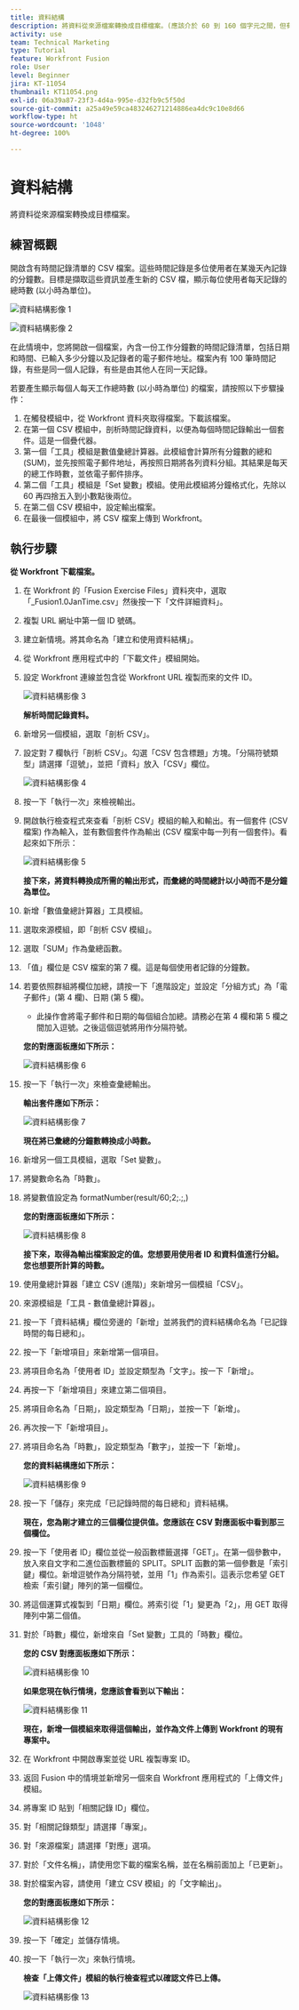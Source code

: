 ```yaml
---
title: 資料結構
description: 將資料從來源檔案轉換成目標檔案。(應該介於 60 到 160 個字元之間，但有 58 個字元)
activity: use
team: Technical Marketing
type: Tutorial
feature: Workfront Fusion
role: User
level: Beginner
jira: KT-11054
thumbnail: KT11054.png
exl-id: 06a39a87-23f3-4d4a-995e-d32fb9c5f50d
source-git-commit: a25a49e59ca483246271214886ea4dc9c10e8d66
workflow-type: ht
source-wordcount: '1048'
ht-degree: 100%

---
```


# 資料結構

將資料從來源檔案轉換成目標檔案。

## 練習概觀

開啟含有時間記錄清單的 CSV 檔案。這些時間記錄是多位使用者在某幾天內記錄的分鐘數。目標是擷取這些資訊並產生新的 CSV 檔，顯示每位使用者每天記錄的總時數 (以小時為單位)。

![資料結構影像 1](../12-exercises/assets/data-structures-walkthrough-1.png)

![資料結構影像 2](../12-exercises/assets/data-structures-walkthrough-2.png)


在此情境中，您將開啟一個檔案，內含一份工作分鐘數的時間記錄清單，包括日期和時間、已輸入多少分鐘以及記錄者的電子郵件地址。檔案內有 100 筆時間記錄，有些是同一個人記錄，有些是由其他人在同一天記錄。

若要產生顯示每個人每天工作總時數 (以小時為單位) 的檔案，請按照以下步驟操作：

1. 在觸發模組中，從 Workfront 資料夾取得檔案。下載該檔案。
1. 在第一個 CSV 模組中，剖析時間記錄資料，以便為每個時間記錄輸出一個套件。這是一個疊代器。
1. 第一個「工具」模組是數值彙總計算器。此模組會計算所有分鐘數的總和 (SUM)，並先按照電子郵件地址，再按照日期將各列資料分組。其結果是每天的總工作時數，並依電子郵件排序。
1. 第二個「工具」模組是「Set 變數」模組。使用此模組將分鐘格式化，先除以 60 再四捨五入到小數點後兩位。
1. 在第二個 CSV 模組中，設定輸出檔案。
1. 在最後一個模組中，將 CSV 檔案上傳到 Workfront。

## 執行步驟

**從 Workfront 下載檔案。**

1. 在 Workfront 的「Fusion Exercise Files」資料夾中，選取「_Fusion1.0JanTime.csv」然後按一下「文件詳細資料」。
1. 複製 URL 網址中第一個 ID 號碼。
1. 建立新情境。將其命名為「建立和使用資料結構」。
1. 從 Workfront 應用程式中的「下載文件」模組開始。
1. 設定 Workfront 連線並包含從 Workfront URL 複製而來的文件 ID。

   ![資料結構影像 3](../12-exercises/assets/data-structures-walkthrough-3.png)

   **解析時間記錄資料。**

1. 新增另一個模組，選取「剖析 CSV」。
1. 設定對 7 欄執行「剖析 CSV」。勾選「CSV 包含標題」方塊。「分隔符號類型」請選擇「逗號」，並把「資料」放入「CSV」欄位。

   ![資料結構影像 4](../12-exercises/assets/data-structures-walkthrough-4.png)

1. 按一下「執行一次」來檢視輸出。
1. 開啟執行檢查程式來查看「剖析 CSV」模組的輸入和輸出。有一個套件 (CSV 檔案) 作為輸入，並有數個套件作為輸出 (CSV 檔案中每一列有一個套件)。看起來如下所示：

   ![資料結構影像 5](../12-exercises/assets/data-structures-walkthrough-5.png)

   **接下來，將資料轉換成所需的輸出形式，而彙總的時間總計以小時而不是分鐘為單位。**

1. 新增「數值彙總計算器」工具模組。
1. 選取來源模組，即「剖析 CSV 模組」。
1. 選取「SUM」作為彙總函數。
1. 「值」欄位是 CSV 檔案的第 7 欄。這是每個使用者記錄的分鐘數。
1. 若要依照群組將欄位加總，請按一下「進階設定」並設定「分組方式」為「電子郵件」(第 4 欄)、日期 (第 5 欄)。

   + 此操作會將電子郵件和日期的每個組合加總。請務必在第 4 欄和第 5 欄之間加入逗號。之後這個逗號將用作分隔符號。

   **您的對應面板應如下所示：**

   ![資料結構影像 6](../12-exercises/assets/data-structures-walkthrough-6.png)

1. 按一下「執行一次」來檢查彙總輸出。

   **輸出套件應如下所示：**

   ![資料結構影像 7](../12-exercises/assets/data-structures-walkthrough-7.png)

   **現在將已彙總的分鐘數轉換成小時數。**

1. 新增另一個工具模組，選取「Set 變數」。
1. 將變數命名為「時數」。
1. 將變數值設定為 formatNumber(result/60;2;.;,)

   **您的對應面板應如下所示：**

   ![資料結構影像 8](../12-exercises/assets/data-structures-walkthrough-8.png)

   **接下來，取得為輸出檔案設定的值。您想要用使用者 ID 和資料值進行分組。您也想要所計算的時數。**

1. 使用彙總計算器「建立 CSV (進階)」來新增另一個模組「CSV」。
1. 來源模組是「工具 - 數值彙總計算器」。
1. 按一下「資料結構」欄位旁邊的「新增」並將我們的資料結構命名為「已記錄時間的每日總和」。
1. 按一下「新增項目」來新增第一個項目。
1. 將項目命名為「使用者 ID」並設定類型為「文字」。按一下「新增」。
1. 再按一下「新增項目」來建立第二個項目。
1. 將項目命名為「日期」，設定類型為「日期」，並按一下「新增」。
1. 再次按一下「新增項目」。
1. 將項目命名為「時數」，設定類型為「數字」，並按一下「新增」。

   **您的資料結構應如下所示：**

   ![資料結構影像 9](../12-exercises/assets/data-structures-walkthrough-9.png)

1. 按一下「儲存」來完成「已記錄時間的每日總和」資料結構。

   **現在，您為剛才建立的三個欄位提供值。您應該在 CSV 對應面板中看到那三個欄位。**

1. 按一下「使用者 ID」欄位並從一般函數標籤選擇「GET」。在第一個參數中，放入來自文字和二進位函數標籤的 SPLIT。SPLIT 函數的第一個參數是「索引鍵」欄位。新增逗號作為分隔符號，並用「1」作為索引。這表示您希望 GET 檢索「索引鍵」陣列的第一個欄位。
1. 將這個運算式複製到「日期」欄位。將索引從「1」變更為「2」，用 GET 取得陣列中第二個值。
1. 對於「時數」欄位，新增來自「Set 變數」工具的「時數」欄位。

   **您的 CSV 對應面板應如下所示：**

   ![資料結構影像 10](../12-exercises/assets/data-structures-walkthrough-10.png)

   **如果您現在執行情境，您應該會看到以下輸出：**

   ![資料結構影像 11](../12-exercises/assets/data-structures-walkthrough-11.png)

   **現在，新增一個模組來取得這個輸出，並作為文件上傳到 Workfront 的現有專案中。**

1. 在 Workfront 中開啟專案並從 URL 複製專案 ID。
1. 返回 Fusion 中的情境並新增另一個來自 Workfront 應用程式的「上傳文件」模組。
1. 將專案 ID 貼到「相關記錄 ID」欄位。
1. 對「相關記錄類型」請選擇「專案」。
1. 對「來源檔案」請選擇「對應」選項。
1. 對於「文件名稱」，請使用您下載的檔案名稱，並在名稱前面加上「已更新」。
1. 對於檔案內容，請使用「建立 CSV 模組」的「文字輸出」。

   **您的對應面板應如下所示：**

   ![資料結構影像 12](../12-exercises/assets/data-structures-walkthrough-12.png)

1. 按一下「確定」並儲存情境。
1. 按一下「執行一次」來執行情境。

   **檢查「上傳文件」模組的執行檢查程式以確認文件已上傳。**

   ![資料結構影像 13](../12-exercises/assets/data-structures-walkthrough-13.png)
